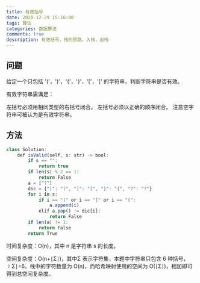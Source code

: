 ```yaml
---
title: 有效括号
date: 2020-12-29 15:16:00
tags: 算法
categories: 数据算法
comments: true
description: 有效括号，栈的思路。入栈，出栈
---
```


## 问题
给定一个只包括 '('，')'，'{'，'}'，'['，']' 的字符串，判断字符串是否有效。

有效字符串需满足：

左括号必须用相同类型的右括号闭合。
左括号必须以正确的顺序闭合。
注意空字符串可被认为是有效字符串。


## 方法
``` javascript
class Solution:
    def isValid(self, s: str) -> bool:
        if s == "":
            return true
        if len(s) % 2 == 1:
            return False
        a = ["?"]
        dic = {")": "(", "]": "[", "}": "{", "?": "?"}
        for i in s:
            if i == "(" or i == "[" or i == "{":
                a.append(i)
            elif a.pop() != dic[i]:
                return False
        if len(a) != 1:
            return False
        return True
```
时间复杂度：O(n)，其中 n 是字符串 s 的长度。

空间复杂度：O(n+∣Σ∣)，其中Σ 表示字符集，本题中字符串只包含 6 种括号，∣Σ∣=6。栈中的字符数量为 O(n)，而哈希映射使用的空间为 O(∣Σ∣)，相加即可得到总空间复杂度。
